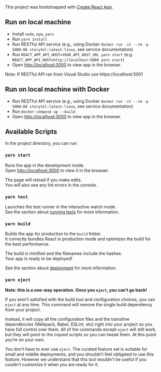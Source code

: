 This project was bootstrapped with [Create React App](https://github.com/facebook/create-react-app).

## Run on local machine

- Install `node`, `npm`, `yarn`
- Run `yarn install`
- Run RESTful API service (e.g., using Docker `docker run -it --rm -p 5000:80 storytel:latest-linux`, see service documentation)
- Run `REACT_APP_API_HOST=YOUR_API_HOST_URL yarn start` (e.g. `REACT_APP_API_HOST=http://localhost:5000 yarn start`)
- Open [http://localhost:3000](http://localhost:3000) to view app in the browser.

Note: If RESTful API ran from Visual Studio use https://localhost:5001

## Run on local machine with Docker

- Run RESTful API service (e.g., using Docker `docker run -it --rm -p 5000:80 storytel:latest-linux`, see service documentation)
- Run `docker-compose up --build`
- Open [http://localhost:3000](http://localhost:3000) to view app in the browser.

## Available Scripts

In the project directory, you can run:

### `yarn start`

Runs the app in the development mode.<br />
Open [http://localhost:3000](http://localhost:3000) to view it in the browser.

The page will reload if you make edits.<br />
You will also see any lint errors in the console.

### `yarn test`

Launches the test runner in the interactive watch mode.<br />
See the section about [running tests](https://facebook.github.io/create-react-app/docs/running-tests) for more information.

### `yarn build`

Builds the app for production to the `build` folder.<br />
It correctly bundles React in production mode and optimizes the build for the best performance.

The build is minified and the filenames include the hashes.<br />
Your app is ready to be deployed!

See the section about [deployment](https://facebook.github.io/create-react-app/docs/deployment) for more information.

### `yarn eject`

**Note: this is a one-way operation. Once you `eject`, you can’t go back!**

If you aren’t satisfied with the build tool and configuration choices, you can `eject` at any time. This command will remove the single build dependency from your project.

Instead, it will copy all the configuration files and the transitive dependencies (Webpack, Babel, ESLint, etc) right into your project so you have full control over them. All of the commands except `eject` will still work, but they will point to the copied scripts so you can tweak them. At this point you’re on your own.

You don’t have to ever use `eject`. The curated feature set is suitable for small and middle deployments, and you shouldn’t feel obligated to use this feature. However we understand that this tool wouldn’t be useful if you couldn’t customize it when you are ready for it.
